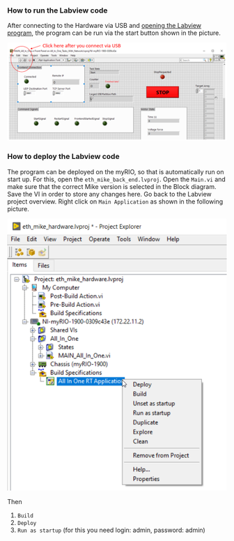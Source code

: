 ### How to run the Labview code
After connecting to the Hardware via USB and [opening the Labview program](HowToOpenMainLabviewProgram.md), the program can be run via the start button shown in the picture.

![HowToRunLabviewProgram_fig1](img/HowToRunLabviewProgram_fig1.png)

### How to deploy the Labview code

The program can be deployed on the myRIO, so that is automatically run on start up. For this, open the `eth_mike_back_end.lvproj`.
Open the `Main.vi` and make sure that the correct Mike version is selected in the Block diagram. Save the VI in order to store any changes here. Go back to the Labview project overview.
Right click on `Main Application` as shown in the following picture. 

![HowToRunLabviewProgram_fig2](img/HowToRunLabviewProgram_fig2.png)

Then
1. `Build`
2. `Deploy`
3. `Run as startup` (for this you need login: admin, password: admin)